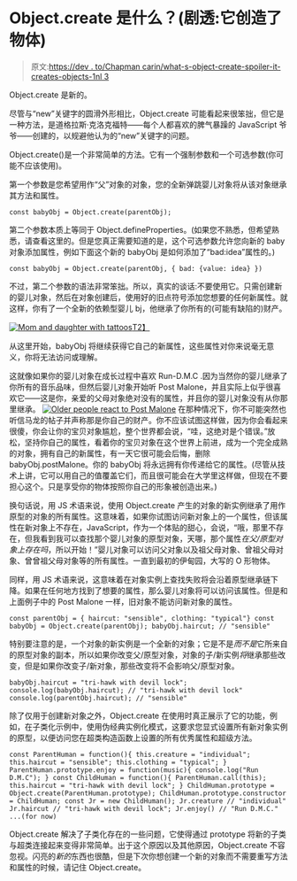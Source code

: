 # Object.create 是什么？(剧透:它创造了物体)

> 原文:[https://dev . to/Chapman carin/what-s-object-create-spoiler-it-creates-objects-1nl 3](https://dev.to/chapmancarin/what-s-object-create-spoiler-it-creates-objects-1nl3)

Object.create 是新的。

尽管与“new”关键字的圆滑外形相比，Object.create 可能看起来很笨拙，但它是一种方法，是道格拉斯·克洛克福特——每个人都喜欢的脾气暴躁的 JavaScript 爷爷——创建的，以规避他认为的“new”关键字的问题。

Object.create()是一个非常简单的方法。它有一个强制参数和一个可选参数(你可能不应该使用)。

第一个参数是您希望用作“父”对象的对象，您的全新弹跳婴儿对象将从该对象继承其方法和属性。

`const babyObj = Object.create(parentObj);`

第二个参数本质上等同于 Object.defineProperties。(如果您不熟悉，但希望熟悉，请查看这里的。但是您真正需要知道的是，这个可选参数允许您向新的 baby 对象添加属性，例如下面这个新的 babyObj 是如何添加了“bad:idea”属性的。)

`const babyObj = Object.create(parentObj, { bad: {value: idea} })`

不过，第二个参数的语法非常笨拙。所以，真实的谈话:不要使用它。只需创建新的婴儿对象，然后在对象创建后，使用好的旧点符号添加您想要的任何新属性。就这样，你有了一个全新的依赖型婴儿 bj，他继承了你所有的(可能有缺陷的)财产。

[![Mom and daughter with tattoos](../Images/0fe9d3f3e84acf27dcdf098543717e06.png)T2】](https://res.cloudinary.com/practicaldev/image/fetch/s--wH8bCrpA--/c_limit%2Cf_auto%2Cfl_progressive%2Cq_auto%2Cw_880/https://img.izismile.com/img/img7/20140811/640/photos_of_parents_and_their_cute_minime_kids_640_32.jpg)

从这里开始，babyObj 将继续获得它自己的新属性，这些属性对你来说毫无意义，你将无法访问或理解。

这就像如果你的婴儿对象在成长过程中喜欢 Run-D.M.C .因为当然你的婴儿继承了你所有的音乐品味，但然后婴儿对象开始听 Post Malone，并且实际上似乎很喜欢它——这是你，亲爱的父母对象绝对没有的属性，并且你的婴儿对象没有从你那里继承。
[![Older people react to Post Malone](../Images/5a686958d04f2f78eaf126e9deedb4bf.png)](https://res.cloudinary.com/practicaldev/image/fetch/s--PuSo0ucS--/c_limit%2Cf_auto%2Cfl_progressive%2Cq_auto%2Cw_880/https://i.ytimg.com/vi/91JZzXSWzcA/hqdefault.jpg) 
在那种情况下，你不可能突然也听信马龙的帖子并声称那是你自己的财产。你不应该试图这样做，因为你会看起来很傻，你会让你的宝贝对象尴尬，整个世界都会说，“哇，这绝对是个错误。”放松，坚持你自己的属性，看着你的宝贝对象在这个世界上前进，成为一个完全成熟的对象，拥有自己的新属性，有一天它很可能会后悔，删除 babyObj.postMalone。你的 babyObj 将永远拥有你传递给它的属性。(尽管从技术上讲，它可以用自己的值覆盖它们，而且很可能会在大学里这样做，但现在不要担心这个。只是享受你的物体按照你自己的形象被创造出来。)

换句话说，用 JS 术语来说，使用 Object.create 产生的对象的新实例继承了用作原型的对象的所有属性。这意味着，如果你试图访问新对象上的一个属性，但该属性在新对象上不存在，JavaScript，作为一个体贴的甜心，会说，“哦，那里不存在，但我看到我可以查找那个婴儿对象的原型对象，天哪，那个属性*在父/原型对象上存在吗*，所以开始！”婴儿对象可以访问父对象以及祖父母对象、曾祖父母对象、曾曾祖父母对象等的所有属性。一直到最初的伊甸园，大写的 O 形物体。

同样，用 JS 术语来说，这意味着在对象实例上查找失败将会沿着原型继承链下降。如果在任何地方找到了想要的属性，那么婴儿对象将可以访问该属性。但是和上面例子中的 Post Malone 一样，旧对象不能访问新对象的属性。

`const parentObj = { haircut: "sensible", clothing: "typical"}
const babyObj = Object.create(parentObj);
babyObj.haircut; // "sensible"`

特别要注意的是，一个对象的新实例是一个全新的对象；它是不是*而不是*它所来自的原型对象的副本，所以如果你改变父/原型对象，对象的子/新实例*将*继承那些改变，但是如果你改变子/新对象，那些改变将不会影响父/原型对象。

`babyObj.haircut = "tri-hawk with devil lock";
console.log(babyObj.haircut); // "tri-hawk with devil lock"
console.log(parentObj.haircut); // "sensible"`

除了仅用于创建新对象之外，Object.create 在使用时真正展示了它的功能，例如，在子类化示例中，使用伪经典实例化模式，这要求您显式设置所有新对象实例的原型，以便访问您在超类构造函数上设置的所有优秀属性和超级方法。

`const ParentHuman = function(){
this.creature = "individual";
this.haircut = "sensible";
this.clothing = "typical";
}
ParentHuman.prototype.enjoy = function(music){
console.log("Run D.M.C");
}
const ChildHuman = function(){
ParentHuman.call(this);
this.haircut = "tri-hawk with devil lock";
}
ChildHuman.prototype = Object.create(ParentHuman.prototype);
ChildHuman.prototype.constructor = ChildHuman;
const Jr = new ChildHuman();
Jr.creature // "individual"
Jr.haircut // "tri-hawk with devil lock";
Jr.enjoy() // "Run D.M.C." ...(for now)`

Object.create 解决了子类化存在的一些问题，它使得通过 prototype 将新的子类与超类连接起来变得非常简单。出于这个原因以及其他原因，Object.create 不容忽视。闪亮的*新的*东西也很酷，但是下次你想创建一个新的对象而不需要重写方法和属性的时候，请记住 Object.create。